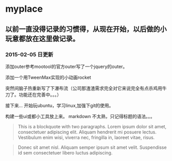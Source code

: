 # myplace
## 以前一直没得记录的习惯得，从现在开始，以后做的小玩意都放在这里做记录。
### 2015-02-05 日更新
添加outer参考mootool的官方outer写了一个jquery的outer。

添加一个用TweenMax实现的小动画rocket

突然间脑子热重新写了下瀑布流（公司那渣渣需求完全对它来说完全有点杀鸡用牛刀了。功能还在完善中。。。）


接下来...
开始玩ubuntu，学习linux,加强下git的使用。

构建一些ui或都小工具放上来。
markdown 不太熟，只记得标题的语法。。。

> This is a blockquote with two paragraphs. Lorem ipsum dolor sit amet,
  consectetuer adipiscing elit. Aliquam hendrerit mi posuere lectus.
  Vestibulum enim wisi, viverra nec, fringilla in, laoreet vitae, risus.
  
> Donec sit amet nisl. Aliquam semper ipsum sit amet velit. Suspendisse
  > id sem consectetuer libero luctus adipiscing.


